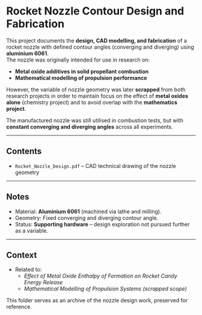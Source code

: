 # Rocket Nozzle Contour Design and Fabrication

This project documents the **design, CAD modelling, and fabrication** of a rocket nozzle with defined contour angles (converging and diverging) using **aluminium 6061**.  
The nozzle was originally intended for use in research on:
- **Metal oxide additives in solid propellant combustion**  
- **Mathematical modelling of propulsion performance**

However, the variable of nozzle geometry was later **scrapped** from both research projects in order to maintain focus on the effect of **metal oxides alone** (chemistry project) and to avoid overlap with the **mathematics project**.  

The manufactured nozzle was still utilised in combustion tests, but with **constant converging and diverging angles** across all experiments.

---

## Contents
- `Rocket_Nozzle_Design.pdf` – CAD technical drawing of the nozzle geometry  

---

## Notes
- Material: **Aluminium 6061** (machined via lathe and milling).  
- Geometry: Fixed converging and diverging contour angle.  
- Status: **Supporting hardware** – design exploration not pursued further as a variable.  

---

## Context
- Related to:  
  - *Effect of Metal Oxide Enthalpy of Formation on Rocket Candy Energy Release*  
  - *Mathematical Modelling of Propulsion Systems (scrapped scope)*  

This folder serves as an archive of the nozzle design work, preserved for reference.
